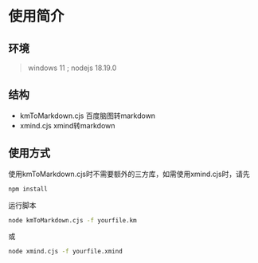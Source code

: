# 使用简介

## 环境

> windows 11 ; nodejs 18.19.0

## 结构

- kmToMarkdown.cjs 百度脑图转markdown
- xmind.cjs xmind转markdown

## 使用方式

使用kmToMarkdown.cjs时不需要额外的三方库，如需使用xmind.cjs时，请先

```bash
npm install 
```

运行脚本

```bash
node kmToMarkdown.cjs -f yourfile.km

```

或

```bash
node xmind.cjs -f yourfile.xmind

```
